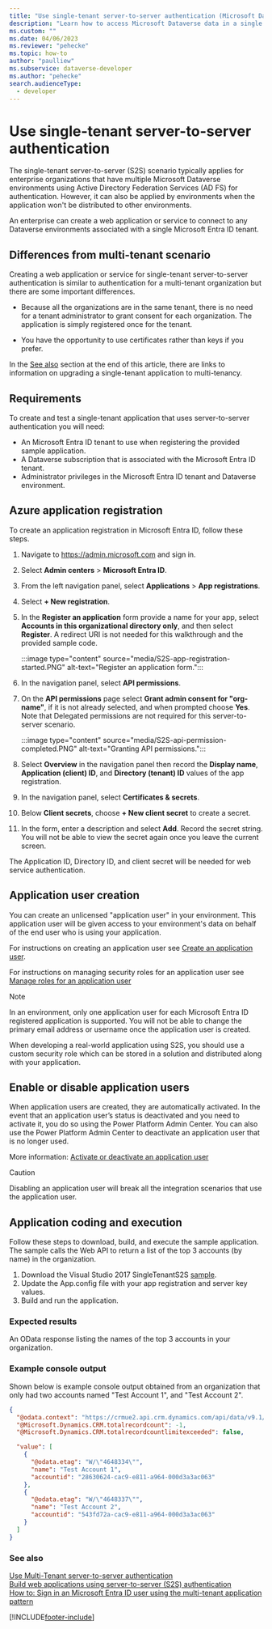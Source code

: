 ```yaml
---
title: "Use single-tenant server-to-server authentication (Microsoft Dataverse) | Microsoft Docs" 
description: "Learn how to access Microsoft Dataverse data in a single tenant from an application or service without explicit user authentication." 
ms.custom: ""
ms.date: 04/06/2023
ms.reviewer: "pehecke"
ms.topic: how-to
author: "paulliew" 
ms.subservice: dataverse-developer
ms.author: "pehecke"
search.audienceType:
  - developer
---
```


# Use single-tenant server-to-server authentication

The single-tenant server-to-server (S2S) scenario typically applies for enterprise organizations that have multiple Microsoft Dataverse environments using Active Directory Federation Services (AD FS) for authentication. However, it can also be applied by environments when the application won't be distributed to other environments.

An enterprise can create a web application or service to connect to any Dataverse environments associated with a single Microsoft Entra ID tenant.

## Differences from multi-tenant scenario

Creating a web application or service for single-tenant server-to-server authentication is similar to authentication for a multi-tenant organization but there are some important differences.

- Because all the organizations are in the same tenant, there is no need for a tenant administrator to grant consent for each organization. The application is simply registered once for the tenant.

- You have the opportunity to use certificates rather than keys if you prefer.

In the [See also](#bkmk_seealso) section at the end of this article, there are links to information on upgrading a single-tenant application to multi-tenancy.

<a name="bkmk_Requirements"></a>

## Requirements

To create and test a single-tenant application that uses server-to-server authentication you will need:

- An Microsoft Entra ID tenant to use when registering the provided sample application.
- A Dataverse subscription that is associated with the Microsoft Entra ID tenant.
- Administrator privileges in the Microsoft Entra ID tenant and Dataverse environment.

<a name="bkmk_registration"></a>

## Azure application registration

To create an application registration in Microsoft Entra ID, follow these steps.

1. Navigate to https://admin.microsoft.com and sign in.
1. Select **Admin centers** > **Microsoft Entra ID**.
1. From the left navigation panel, select **Applications** > **App registrations**.
1. Select **+ New registration**.
1. In the **Register an application** form provide a name for your app, select **Accounts in this organizational directory only**, and then select **Register**. A redirect URI is not needed for this walkthrough and the provided sample code.

    :::image type="content" source="media/S2S-app-registration-started.PNG" alt-text="Register an application form.":::

1. In the navigation panel, select **API permissions**.
1. On the **API permissions** page select **Grant admin consent for "org-name"**, if it is not already selected, and when prompted choose **Yes**. Note that Delegated permissions are not required for this server-to-server scenario.

    :::image type="content" source="media/S2S-api-permission-completed.PNG" alt-text="Granting API permissions.":::

1. Select **Overview** in the navigation panel then record the **Display name**, **Application (client) ID**, and **Directory (tenant) ID** values of the app registration.
1. In the navigation panel, select **Certificates & secrets**.
1. Below **Client secrets**, choose **+ New client secret** to create a secret.
1. In the form, enter a description and select **Add**. Record the secret string. You will not be able to view the secret again once you leave the current screen.

The Application ID, Directory ID, and client secret will be needed for web service authentication.

<a name="bkmk_appuser"></a>

## Application user creation

You can create an unlicensed "application user" in your environment. This application user will be given access to your environment's data on behalf of the end user who is using your application.

For instructions on creating an application user see [Create an application user](/power-platform/admin/manage-application-users#create-an-application-user).

For instructions on managing security roles for an application user see [Manage roles for an application user](/power-platform/admin/manage-application-users#manage-roles-for-an-application-user)

> [!NOTE]
> In an environment, only one application user for each Microsoft Entra ID registered application is supported. You will not be able to change the primary email address or username once the application user is created.<p/>
> When developing a real-world application using S2S, you should use a custom security role which can be stored in a solution and distributed along with your application.

## Enable or disable application users

When application users are created, they are automatically activated. In the event that an application user’s status is deactivated and you need to activate it, you do so using the Power Platform Admin Center. You can also use the Power Platform Admin Center to deactivate an application user that is no longer used.

More information: [Activate or deactivate an application user](/power-platform/admin/manage-application-users#activate-or-deactivate-an-application-user)

> [!CAUTION]
> Disabling an application user will break all the integration scenarios that use the application user.

<a name="bkmk_coding"></a>

## Application coding and execution

Follow these steps to download, build, and execute the sample application. The sample calls the Web API to return a list of the top 3 accounts (by name) in the organization.

1. Download the Visual Studio 2017 SingleTenantS2S [sample](https://github.com/microsoft/PowerApps-Samples/tree/master/dataverse/webapi/CSharp/SingleTenantS2S).
2. Update the App.config file with your app registration and server key values.
3. Build and run the application.

### Expected results

An OData response listing the names of the top 3 accounts in your organization.

### Example console output

Shown below is example console output obtained from an organization that only had two accounts named "Test Account 1", and "Test Account 2".

```json
{
  "@odata.context": "https://crmue2.api.crm.dynamics.com/api/data/v9.1/$metadata#accounts(name)",
  "@Microsoft.Dynamics.CRM.totalrecordcount": -1,
  "@Microsoft.Dynamics.CRM.totalrecordcountlimitexceeded": false,

  "value": [
    {
      "@odata.etag": "W/\"4648334\"",
      "name": "Test Account 1",
      "accountid": "28630624-cac9-e811-a964-000d3a3ac063"
    },
    {
      "@odata.etag": "W/\"4648337\"",
      "name": "Test Account 2",
      "accountid": "543fd72a-cac9-e811-a964-000d3a3ac063"
    }
  ]
}
```

<a name="bkmk_seealso"></a>

### See also

[Use Multi-Tenant server-to-server authentication](use-multi-tenant-server-server-authentication.md)  
[Build web applications using server-to-server (S2S) authentication](build-web-applications-server-server-s2s-authentication.md)  
[How to: Sign in an Microsoft Entra ID user using the multi-tenant application pattern](/azure/active-directory/develop/howto-convert-app-to-be-multi-tenant)

[!INCLUDE[footer-include](../../includes/footer-banner.md)]

